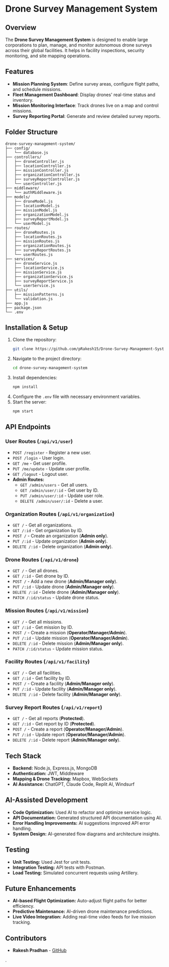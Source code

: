 # Drone Survey Management System

## Overview
The **Drone Survey Management System** is designed to enable large corporations to plan, manage, and monitor autonomous drone surveys across their global facilities. It helps in facility inspections, security monitoring, and site mapping operations.

## Features
- **Mission Planning System**: Define survey areas, configure flight paths, and schedule missions.
- **Fleet Management Dashboard**: Display drones' real-time status and inventory.
- **Mission Monitoring Interface**: Track drones live on a map and control missions.
- **Survey Reporting Portal**: Generate and review detailed survey reports.

## Folder Structure
```
drone-survey-management-system/
├── config/
│   └── database.js
├── controllers/
│   ├── droneController.js
│   ├── locationController.js
│   ├── missionController.js
│   ├── organizationController.js
│   ├── surveyReportController.js
│   └── userController.js
├── middleware/
│   └── authMiddleware.js
├── models/
│   ├── droneModel.js
│   ├── locationModel.js
│   ├── missionModel.js
│   ├── organizationModel.js
│   ├── surveyReportModel.js
│   └── userModel.js
├── routes/
│   ├── droneRoutes.js
│   ├── locationRoutes.js
│   ├── missionRoutes.js
│   ├── organizationRoutes.js
│   ├── surveyReportRoutes.js
│   └── userRoutes.js
├── services/
│   ├── droneService.js
│   ├── locationService.js
│   ├── missionService.js
│   ├── organizationService.js
│   ├── surveyReportService.js
│   └── userService.js
├── utils/
│   ├── missionPatterns.js
│   └── validation.js
├── app.js
├── package.json
└── .env
```

## Installation & Setup
1. Clone the repository:
   ```sh
   git clone https://github.com/pRakesh15/Drone-Survey-Management-System-Design.git
   ```
2. Navigate to the project directory:
   ```sh
   cd drone-survey-management-system
   ```
3. Install dependencies:
   ```sh
   npm install
   ```
4. Configure the `.env` file with necessary environment variables.
5. Start the server:
   ```sh
   npm start
   ```

## API Endpoints
### User Routes (`/api/v1/user`)
- `POST /register` - Register a new user.
- `POST /login` - User login.
- `GET /me` - Get user profile.
- `PUT /me/update` - Update user profile.
- `GET /logout` - Logout user.
- **Admin Routes:**
  - `GET /admin/users` - Get all users.
  - `GET /admin/user/:id` - Get user by ID.
  - `PUT /admin/user/:id` - Update user role.
  - `DELETE /admin/user/:id` - Delete a user.

### Organization Routes (`/api/v1/organization`)
- `GET /` - Get all organizations.
- `GET /:id` - Get organization by ID.
- `POST /` - Create an organization (**Admin only**).
- `PUT /:id` - Update organization (**Admin only**).
- `DELETE /:id` - Delete organization (**Admin only**).

### Drone Routes (`/api/v1/drone`)
- `GET /` - Get all drones.
- `GET /:id` - Get drone by ID.
- `POST /` - Add a new drone (**Admin/Manager only**).
- `PUT /:id` - Update drone (**Admin/Manager only**).
- `DELETE /:id` - Delete drone (**Admin/Manager only**).
- `PATCH /:id/status` - Update drone status.

### Mission Routes (`/api/v1/mission`)
- `GET /` - Get all missions.
- `GET /:id` - Get mission by ID.
- `POST /` - Create a mission (**Operator/Manager/Admin**).
- `PUT /:id` - Update mission (**Operator/Manager/Admin**).
- `DELETE /:id` - Delete mission (**Admin/Manager only**).
- `PATCH /:id/status` - Update mission status.

### Facility Routes (`/api/v1/facility`)
- `GET /` - Get all facilities.
- `GET /:id` - Get facility by ID.
- `POST /` - Create a facility (**Admin/Manager only**).
- `PUT /:id` - Update facility (**Admin/Manager only**).
- `DELETE /:id` - Delete facility (**Admin/Manager only**).

### Survey Report Routes (`/api/v1/report`)
- `GET /` - Get all reports (**Protected**).
- `GET /:id` - Get report by ID (**Protected**).
- `POST /` - Create a report (**Operator/Manager/Admin**).
- `PUT /:id` - Update report (**Operator/Manager/Admin**).
- `DELETE /:id` - Delete report (**Admin/Manager only**).

## Tech Stack
- **Backend:** Node.js, Express.js, MongoDB
- **Authentication:** JWT, Middleware
- **Mapping & Drone Tracking:** Mapbox, WebSockets
- **AI Assistance:** ChatGPT, Claude Code, Replit AI, Windsurf

## AI-Assisted Development
- **Code Optimization:** Used AI to refactor and optimize service logic.
- **API Documentation:** Generated structured API documentation using AI.
- **Error Handling Improvements:** AI suggestions improved API error handling.
- **System Design:** AI-generated flow diagrams and architecture insights.

## Testing
- **Unit Testing:** Used Jest for unit tests.
- **Integration Testing:** API tests with Postman.
- **Load Testing:** Simulated concurrent requests using Artillery.

## Future Enhancements
- **AI-based Flight Optimization:** Auto-adjust flight paths for better efficiency.
- **Predictive Maintenance:** AI-driven drone maintenance predictions.
- **Live Video Integration:** Adding real-time video feeds for live mission tracking.

## Contributors
- **Rakesh Pradhan** - [GitHub](https://github.com/pRakesh15)

.

